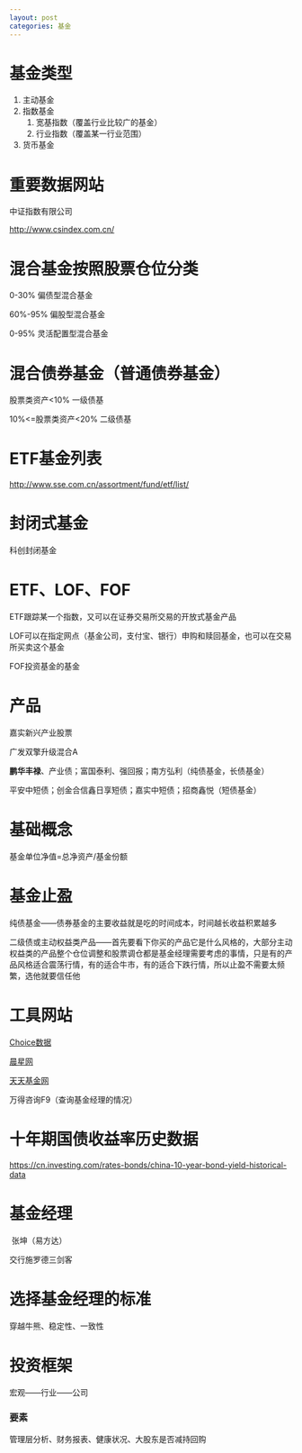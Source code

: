```yaml
---
layout: post
categories: 基金
---
```

# 基金类型

1. 主动基金
2. 指数基金
   1. 宽基指数（覆盖行业比较广的基金）
   2. 行业指数（覆盖某一行业范围）
3. 货币基金

# 重要数据网站

中证指数有限公司

<http://www.csindex.com.cn/>

# 混合基金按照股票仓位分类

0-30% 偏债型混合基金

60%-95% 偏股型混合基金

0-95% 灵活配置型混合基金

# 混合债券基金（普通债券基金）

股票类资产<10% 一级债基

10%<=股票类资产<20% 二级债基

# ETF基金列表

<http://www.sse.com.cn/assortment/fund/etf/list/>

# 封闭式基金

科创封闭基金

# ETF、LOF、FOF

ETF跟踪某一个指数，又可以在证券交易所交易的开放式基金产品

LOF可以在指定网点（基金公司，支付宝、银行）申购和赎回基金，也可以在交易所买卖这个基金

FOF投资基金的基金

# 产品

嘉实新兴产业股票

广发双擎升级混合A

**鹏华丰禄**、产业债；富国泰利、强回报；南方弘利（纯债基金，长债基金）

平安中短债；创金合信鑫日享短债；嘉实中短债；招商鑫悦（短债基金）

# 基础概念

基金单位净值=总净资产/基金份额

# 基金止盈

纯债基金——债券基金的主要收益就是吃的时间成本，时间越长收益积累越多

二级债或主动权益类产品——首先要看下你买的产品它是什么风格的，大部分主动权益类的产品整个仓位调整和股票调仓都是基金经理需要考虑的事情，只是有的产品风格适合震荡行情，有的适合牛市，有的适合下跌行情，所以止盈不需要太频繁，选他就要信任他

# 工具网站

[Choice数据](http://choice.eastmoney.com/)

[晨星网](http://cn.morningstar.com/main/default.aspx)

[天天基金网](https://fund.eastmoney.com/)

万得咨询F9（查询基金经理的情况）

# 十年期国债收益率历史数据

<https://cn.investing.com/rates-bonds/china-10-year-bond-yield-historical-data>

# 基金经理

 张坤（易方达）

交行施罗德三剑客

# 选择基金经理的标准

穿越牛熊、稳定性、一致性

# 投资框架

宏观——行业——公司

### 要素

管理层分析、财务报表、健康状况、大股东是否减持回购
